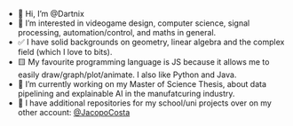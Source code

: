 - 👋 Hi, I’m @Dartnix
- 👀 I’m interested in videogame design, computer science, signal processing, automation/control, and maths in general.
- ✅ I have solid backgrounds on geometry, linear algebra and the complex field (which I love to bits).
- 🟨 My favourite programming language is JS because it allows me to easily draw/graph/plot/animate. I also like Python and Java.
- 🌱 I’m currently working on my Master of Science Thesis, about data pipelining and explainable AI in the manufatcuring industry.
- 🔄 I have additional repositories for my school/uni projects over on my other account: [@JacopoCosta](https://github.com/JacopoCosta)

<!---
Dartnix/Dartnix is a ✨ special ✨ repository because its `README.md` (this file) appears on your GitHub profile.
You can click the Preview link to take a look at your changes.
--->

